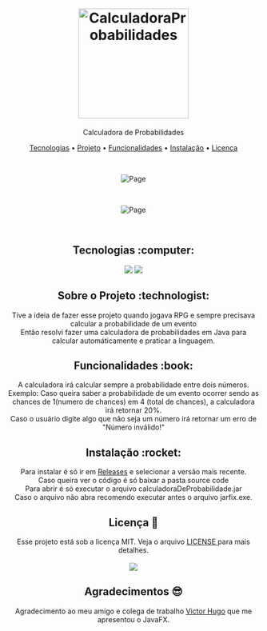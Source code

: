 <h1 align="center">
  <img alt="CalculadoraProbabilidades" title="CalculadoraProbabilidades" src="https://user-images.githubusercontent.com/84996527/136986625-ffd38d4d-6593-4bb0-b61c-d6e2a2e7a382.png" width="220px" />
</h1>
<p align="center">Calculadora de Probabilidades</p>

<p align="center">
 <a href="#tecnologias">Tecnologias</a> • 
 <a href="#project">Projeto</a> • 
 <a href="#features">Funcionalidades</a> •
 <a href="#install">Instalação</a> • 
 <a href="#license">Licença</a>
</p>

<br>
<p align="center">
  <img alt="Page" src="https://user-images.githubusercontent.com/84996527/136987621-526b0ebc-5c41-4601-8729-f32fa92c306d.PNG">
</p>

<br>
<p align="center">
  <img alt="Page" src="https://user-images.githubusercontent.com/84996527/136988092-11f75a50-626b-41d1-99fa-f22d60aaf4a9.PNG">
</p>

<br>
<h2 id="tecnologias" align="center">
  Tecnologias :computer: 
</h2>

<p align="center">
  <img src="https://img.shields.io/static/v1?label=&message=JAVA&color=ff8f00&style=for-the-badge&logo=java"/>
  <img src="https://img.shields.io/static/v1?label=&message=CSS&color=blue&style=for-the-badge&logo=Css3"/>
</p>
<h2 id="project" align="center">
 Sobre o Projeto :technologist:
</h2>
<p align="center">
Tive a ideia de fazer esse projeto quando jogava RPG e sempre precisava calcular a probabilidade de um evento<br>
Então resolvi fazer uma calculadora de probabilidades em Java para calcular automáticamente e praticar a linguagem.<br>

<h2 id="features" align="center">
  Funcionalidades :book:
</h2>
<p align="center">
A calculadora irá calcular sempre a probabilidade entre dois números. <br>
Exemplo: Caso queira saber a probabilidade de um evento ocorrer sendo as chances de 1(numero de chances) em 4 (total de chances), a calculadora irá retornar 20%. <br>
Caso o usuário digite algo que não seja um número irá retornar um erro de "Número inválido!"
  
</p>
 
<h2 id="install" align="center">
  Instalação :rocket:
</h2>
<p align="center">
  Para instalar é só ir em <a href="https://github.com/renecfjunior/calculadordeprobabilidade/releases/tag/V1.0">Releases</a> e selecionar a versão mais recente.<br>
  Caso queira ver o código é só baixar a pasta source code<br>
  Para abrir é só executar o arquivo calculadoraDeProbabilidade.jar<br> 
  Caso o arquivo não abra recomendo executar antes o arquivo jarfix.exe.
</p>

<h2 id="license" align="center">
  Licença 📝
</h2>
<p align="center">
  Esse projeto está sob a licença MIT. Veja o arquivo <a href="LICENSE"> LICENSE </a> para mais detalhes.<br><br>
  <a href="LICENSE"><img src="https://img.shields.io/static/v1?label=license&message=mit&color=green&style=for-the-badge&logo="/></a>   
</p>

<h2 align="center">
  Agradecimentos 😎
</h2>
<p align="center">
  Agradecimento ao meu amigo e colega de trabalho <a href="https://github.com/victorHQ">Victor Hugo</a> que me apresentou o JavaFX.
</p>

  

